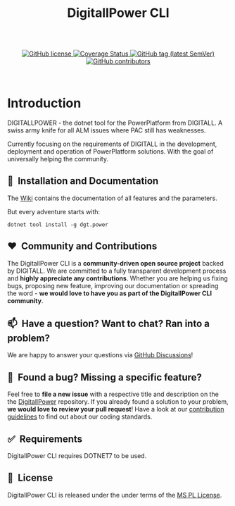 <h1 align="center"> DigitallPower CLI </h1> <br>

<br/>
<p align="center">
    <a href="LICENSE" target="_blank">
        <img src="https://img.shields.io/github/license/DIGITALLNature/DigitallPower.svg" alt="GitHub license">
    </a>
    <a href='https://coveralls.io/github/DIGITALLNature/DigitallPower?branch=main'>
        <img src='https://coveralls.io/repos/github/DIGITALLNature/DigitallPower/badge.svg?branch=main' alt='Coverage Status' />
    </a>
    <a href="https://github.com/DIGITALLNature/DigitallPower/releases" target="_blank">
        <img src="https://img.shields.io/github/tag/DIGITALLNature/DigitallPower.svg" alt="GitHub tag (latest SemVer)">
    </a>
    <a href="https://github.com/DIGITALLNature/DigitallPower/graphs/contributors" target="_blank">
        <img src="https://img.shields.io/github/contributors-anon/DIGITALLNature/DigitallPower.svg" alt="GitHub contributors">
    </a>
</p>
<br/>

# Introduction 
DIGITALLPOWER - the dotnet tool for the PowerPlatform from DIGITALL. A swiss army knife for all ALM issues where PAC still has weaknesses.

Currently focusing on the requirements of DIGITALL in the development, deployment and operation of PowerPlatform solutions.
With the goal of universally helping the community.

## 🚀&nbsp; Installation and Documentation

The [Wiki](https://github.com/DIGITALLNature/DigitallPower/wiki) contains the documentation of all features and the parameters.

But every adventure starts with:
```dotnetcli
dotnet tool install -g dgt.power
```


## ❤️&nbsp; Community and Contributions

The DigitallPower CLI is a **community-driven open source project** backed by DIGITALL. We are committed to a fully transparent development process and **highly appreciate any contributions**. Whether you are helping us fixing bugs, proposing new feature, improving our documentation or spreading the word - **we would love to have you as part of the DigitallPower CLI community**.


## 📫&nbsp; Have a question? Want to chat? Ran into a problem?

We are happy to answer your questions via [GitHub Discussions](https://github.com/DIGITALLNature/DigitallPower/discussions)!


## 🤝&nbsp; Found a bug? Missing a specific feature?

Feel free to **file a new issue** with a respective title and description on the the [DigitallPower](https://github.com/DIGITALLNature/DigitallPower/issues) repository. If you already found a solution to your problem, **we would love to review your pull request**! Have a look at our [contribution guidelines](https://github.com/DIGITALLNature/DigitallPower/contributing.md) to find out about our coding standards.


## ✅&nbsp; Requirements

DigitallPower CLI requires DOTNET7 to be used.


## 📘&nbsp; License

DigitallPower CLI is released under the under terms of the [MS PL License](LICENSE).